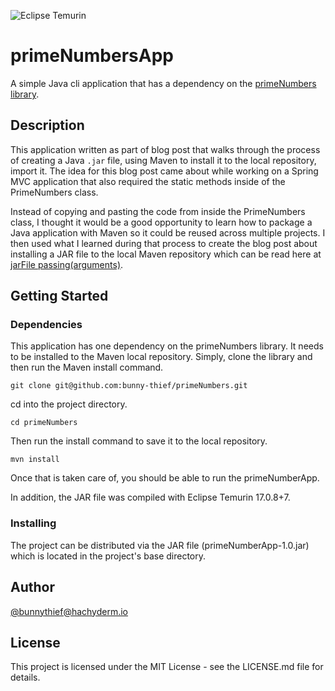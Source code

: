 ![Eclipse Temurin](https://projects.eclipse.org/sites/default/files/Logo_Temurin_2021_08_17_JRR_RGB-V1A_0.png)
# primeNumbersApp

A simple Java cli application that has a dependency on the [primeNumbers library](https://github.com/bunny-thief/primeNumbers).

## Description

This application written as part of blog post that walks through the process of creating a Java `.jar` file, using Maven to install it to the local repository, import it. The idea for this blog post came about while working on a Spring MVC application that also required the static methods inside of the PrimeNumbers class.

Instead of copying and pasting the code from inside the PrimeNumbers class, I thought it would be a good opportunity to learn how to package a Java application with Maven so it could be reused across multiple projects.  I then used what I learned during that process to create the blog post about installing a JAR file to the local Maven repository which can be read here at [jarFile passing(arguments)](https://www.passingarguments.dev/posts/java-jar-file/).

## Getting Started

### Dependencies

This application has one dependency on the primeNumbers library. It needs to be installed to the Maven local repository. Simply, clone the library and then run the Maven install command.

```
git clone git@github.com:bunny-thief/primeNumbers.git
```

cd into the project directory.

```
cd primeNumbers
```

Then run the install command to save it to the local repository. 

```
mvn install
```

Once that is taken care of, you should be able to run the primeNumberApp.

In addition, the JAR file was compiled with Eclipse Temurin 17.0.8+7.

### Installing

The project can be distributed via the JAR file (primeNumberApp-1.0.jar) which is located in the project's base directory.

## Author

[@bunnythief@hachyderm.io](https://hachyderm.io/@bunnythief)

## License

This project is licensed under the MIT License - see the LICENSE.md file for details.